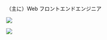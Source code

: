 
（主に）Web フロントエンドエンジニア

![](https://github-readme-stats.vercel.app/api/top-langs?username=tris5572&show_icons=true&locale=en&layout=compact)

![](https://skillicons.dev/icons?i=ts,rust,react,svelte,tauri,ps,ai,ae)
